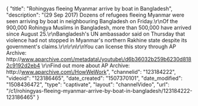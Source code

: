{
    "title": "Rohingyas fleeing Myanmar arrive by boat in Bangladesh",
    "description": "(29 Sep 2017) Dozens of refugees fleeing Myanmar were seen arriving by boat in neighbouring Bangladesh on Friday.\r\nOf the 900,000 Rohingya Muslims in Bangladesh, more than 500,000 have arrived since August 25.\r\nBangladesh's UN ambassador said on Thursday that violence had not stopped in Myanmar's northern Rakhine state despite its government's claims.\r\n\r\n\r\nYou can license this story through AP Archive: http:\/\/www.aparchive.com\/metadata\/youtube\/d6b36032b259b6230d8182c9192d2eb4 \r\nFind out more about AP Archive: http:\/\/www.aparchive.com\/HowWeWork",
    "channelid": "123184222",
    "videoid": "123186465",
    "date_created": "1507370101",
    "date_modified": "1508436472",
    "type": "captivate",
    "layout": "channelVideo",
    "url": "\/c1\/rohingyas-fleeing-myanmar-arrive-by-boat-in-bangladesh\/123184222-123186465"
}